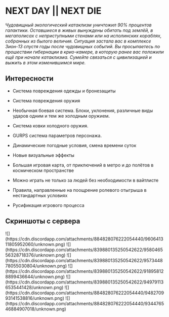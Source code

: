 ﻿<style>
#основное {
    background: url(https://cdn.discordapp.com/attachments/857322394368344134/967889551764889630/ND2.png);
}
</style>

# NEXT DAY || NEXT DIE

*Чудовищный экологический катаклизм уничтожил 90% процентов галактики. Оставшиеся в живых вынуждены обитать под землёй, в мегаполисах с неприступными стенами или на исполинских кораблях, собранных из былого величия.
Ситуация застала вас в комплексе Зион-13 спустя годы после чудовищных событий. Вы просыпаетесь по прошествии гибернации в крио-камере, в которую ранее вас положили ещё при начале катаклизма. 
Сумейте связаться с цивилизацией и выжить в этом изменившимся мире.*


## Интересности

 - Система повреждения одежды и бронезащиты
 - Система повреждения оружия
 - Необычная боевая система. Блоки, уклонения, различные виды ударов одним и тем же холодным оружием.
 - Система ковки холодного оружия.
 - GURPS система параметров персонажа.
 - Динамические погодные условия, смена времени суток
 - Новые визуальные эффекты 
 - Большая игровая карта, от приключений в метро и до полётов в космическом пространстве 
 - Можно играть не только за людей без необходимости в вайтлисте
 - Правила, направленные на поощрение ролевого отыгрыша в нестандартных условиях
 
 - Русификация игрового процесса
 


## Скриншоты с сервера
<div id=картинки>
![](https://cdn.discordapp.com/attachments/884828076222054440/960641311805952060/unknown.png)
![](https://cdn.discordapp.com/attachments/839880135250542622/958046556328718376/unknown.png)
![](https://cdn.discordapp.com/attachments/839880135250542622/957344878055030804/unknown.png)
![](https://cdn.discordapp.com/attachments/839880135250542622/918958128899436644/unknown.png)
![](https://cdn.discordapp.com/attachments/839880135250542622/949791136535441428/unknown.png)
![](https://cdn.discordapp.com/attachments/884828076222054440/948270993141538816/unknown.png)
![](https://cdn.discordapp.com/attachments/884828076222054440/934476546884907018/unknown.png)
</div>

